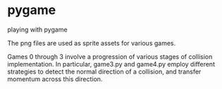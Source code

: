 # pygame
playing with pygame

The png files are used as sprite assets for various games. 

Games 0 through 3 involve a progression of various stages of collision implementation. 
In particular, game3.py and game4.py employ different strategies to detect the normal direction of a collision, and transfer momentum across this direction.
